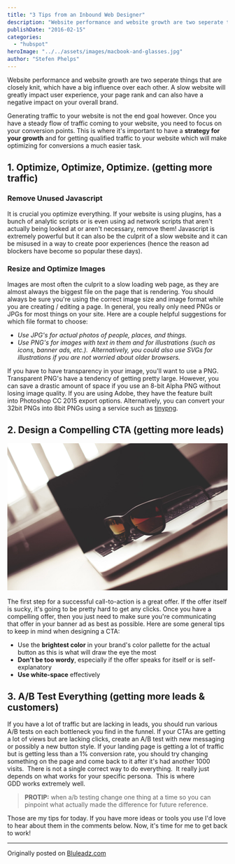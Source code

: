 ```yaml
---
title: "3 Tips from an Inbound Web Designer"
description: "Website performance and website growth are two seperate things that are closely knit, which have a big influence over each other. A slow website will greatly impact user experience, your page rank and can also have a negative impact on your overall brand"
publishDate: "2016-02-15"
categories:
  - "hubspot"
heroImage: "../../assets/images/macbook-and-glasses.jpg"
author: "Stefen Phelps"
---
```


Website performance and website growth are two seperate things that are closely knit, which have a big influence over each other. A slow website will greatly impact user experience, your page rank and can also have a negative impact on your overall brand.

Generating traffic to your website is not the end goal however. Once you have a steady flow of traffic coming to your website, you need to focus on your conversion points. This is where it's important to have a **strategy for your growth** and for getting qualified traffic to your website which will make optimizing for conversions a much easier task.

## **1.** Optimize, Optimize, Optimize. (getting more traffic)

### Remove Unused Javascript

It is crucial you optimize everything. If your website is using plugins, has a bunch of analytic scripts or is even using ad network scripts that aren't actually being looked at or aren't necessary, remove them! Javascript is extremely powerful but it can also be the culprit of a slow website and it can be misused in a way to create poor experiences (hence the reason ad blockers have become so popular these days).

### Resize and Optimize Images

Images are most often the culprit to a slow loading web page, as they are almost always the biggest file on the page that is rendering. You should always be sure you're using the correct image size and image format while you are creating / editing a page. In general, you really only need PNGs or JPGs for most things on your site. Here are a couple helpful suggestions for which file format to choose:

- _Use JPG's for actual photos of people, places, and things._
- _Use PNG's for images with text in them and for illustrations (such as icons, banner ads, etc.).  Alternatively, you could also use SVGs for illustrations if you are not worried about older browsers._

If you have to have transparency in your image, you'll want to use a PNG. Transparent PNG's have a tendency of getting pretty large. However, you can save a drastic amount of space if you use an 8-bit Alpha PNG without losing image quality. If you are using Adobe, they have the feature built into Photoshop CC 2015 export options. Alternatively, you can convert your 32bit PNGs into 8bit PNGs using a service such as [tinypng](https://tinypng.com/).

## **2.** Design a Compelling CTA (getting more leads)

![macbook](../../assets/images/macbook-and-glasses.jpg)

The first step for a successful call-to-action is a great offer. If the offer itself is sucky, it's going to be pretty hard to get any clicks. Once you have a compelling offer, then you just need to make sure you're communicating that offer in your banner ad as best as possible. Here are some general tips to keep in mind when designing a CTA:

- Use the **brightest color** in your brand's color pallette for the actual button as this is what will draw the eye the most
- **Don't be too wordy**, especially if the offer speaks for itself or is self-explanatory
- **Use white-space** effectively

## **3.** A/B Test Everything (getting more leads & customers)

If you have a lot of traffic but are lacking in leads, you should run various A/B tests on each bottleneck you find in the funnel. If your CTAs are getting a lot of views but are lacking clicks, create an A/B test with new messaging or possibly a new button style. If your landing page is getting a lot of traffic but is getting less than a 1% conversion rate, you should try changing something on the page and come back to it after it's had another 1000 visits.  There is not a single correct way to do everything.  It really just depends on what works for your specific persona.  This is where GDD works extremely well.

> **PROTIP:** when a/b testing change one thing at a time so you can pinpoint what actually made the difference for future reference.

Those are my tips for today. If you have more ideas or tools you use I'd love to hear about them in the comments below. Now, it's time for me to get back to work!

---

Originally posted on [Bluleadz.com](http://www.bluleadz.com/blog/3-tips-from-an-inbound-designer)
